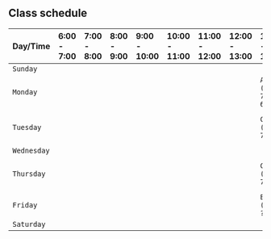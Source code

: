 
## Class schedule

| Day/Time | 6:00 - 7:00 | 7:00 - 8:00 | 8:00 - 9:00 | 9:00 - 10:00 | 10:00 - 11:00 | 11:00 - 12:00 | 12:00 - 13:00 | 13:00 - 14:00 | 14:00 - 15:00 | 15:00 - 16:00 | 16:00 - 17:00 | 17:00 - 18:00 | 18:00 - 19:00 | 19:00 - 20:00 | 20:00 - 21:00 |
| :-------- | :------- | :------- | :------- | :------- | :------- | :------- | :------- | :------- | :------- | :------- | :------- | :------- | :------- | :------- | :------- |
| `Sunday` |  |  |  |  |  |  |  |  |  |  |  |  |  |  |  | 
| `Monday` |  |  |  |  |  |  |  | `ALT (S.3) 78-618/2` | `ALT (S.3) 78-618/2` | `ALT (S.3) 78-618/2` | `ALT (S.3) 78-618/2` |  |  |  |  | 
| `Tuesday` |  |  |  |  |  |  |  | `CN (S.4) 78-617` | `CN (S.4) 78-617` | `CN (S.4) 78-617` | `CN (S.4) 78-617` | `IS (S.4) 78-617` | `IS (S.4) 78-617` | `IS (S.4) 78-617` | `IS (S.4) 78-617` | 
| `Wednesday` |  |  |  |  |  |  |  |  |  |  |  |  |  |  |  |  | 
| `Thursday` |  |  |  |  |  |  |  | `CSS (S.3) 75-604` | `CSS (S.3) 75-604` | `CSS (S.3) 75-604` |  | `SE (S.3) 75-604` | `SE (S.3) 75-604` | `SE (S.3) 75-604` |  | 
| `Friday` |  |  |  |  |  |  |  | `ENG II (S.9?) ??-???` | `ENG II (S.9?) ??-???` | `ENG II (S.9?) ??-???` |  |  |  |  |  | 
| `Saturday` |  |  |  |  |  |  |  |  |  |  |  |  |  |  |  | 
